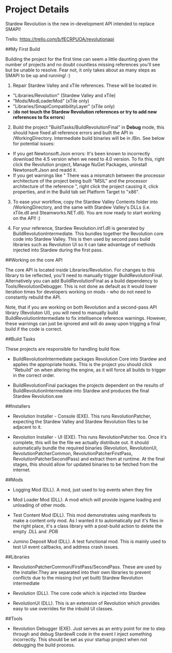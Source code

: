 # Project Details

Stardew Revolution is the new in-development API intended to replace SMAPI!

Trello: https://trello.com/b/fECRPUOA/revolutionapi

##My First Build

Building the project for the first time can seem a little daunting given the number of projects and no doubt countless missing references you'll see but be unable to resolve. Fear not, it only takes about as many steps as SMAPI to be up and running! :)

1) Repair Stardew Valley and xTile references. These will be located in: 
- "Libraries/Revolution" (Stardew Valley and xTile) 
- "Mods/ModLoaderMod" (xTile only)
- "Libraries/SmapiCompatibilityLayer" (xTile only) 
- (**do not touch the Stardew Revolution references or try to add new references to fix errors**) 

2) Build the project "BuildTasks/BuildRevolutionFinal" in **Debug** mode, this should have fixed all reference errors and built the API in <RepositoryPath>/WorkingDirectory. Intermediate build binaries will be in <RepositoryPath>/Bin. See below for potential issues: 
- If you get Newtonsoft.Json errors: It's been known to incorrectly download the 4.5 version when we need to 4.0 version. To fix this, right click the Revolution project, Manage NuGet Packages, uninstall Newtonsoft.Json and readd it.
- If you get warnings like " There was a mismatch between the processor architecture of the project being built "MSIL" and the processor architecture of the reference ", right click the project causing it, click properties, and in the Build tab set Platform Target to "x86".

3) To ease your workflow, copy the Stardew Valley Contents folder into <RepositoryPath>/WorkingDirectory, and the same with Stardew Valley's DLLs (i.e. xTile.dll and Steamworks.NET.dll). You are now ready to start working on the API! :)

4) For your reference, Stardew Revolution.int1.dll is generated by BuildRevolutionIntermediate. This bundles together the Revolution core code into Stardew Valley. This is then used by second pass build libraries such as Revolution UI so it can take advantage of methods injected into Stardew during the first pass.


##Working on the core API

The core API is located inside Libraries/Revolution. For changes to this library to be reflected, you'll need to manually trigger BuildRevolutionFinal. Alternatively you can add BuildRevolutionFinal as a build dependency to Tools/RevolutionDebugger. This is not done as default as it would lower iteration times for developers working on mods - who do not need to constantly rebuild the API.

Note, that if you are working on both Revolution and a second-pass API library (Revoluton UI), you will need to manually build BuildRevolutionIntermediate to fix intellisence reference warnings. However, these warnings can just be ignored and will do away upon trigging a final build if the code is correct.

##Build Tasks

These projects are responsible for handling build flow. 

- BuildRevolutionIntermediate packages Revolution Core into Stardew and applies the appropriate hooks. This is the project you should click "Rebuild" on when altering the engine, as it will force all builds to trigger in the correct order.

- BuildRevolutionFinal packages the projects dependent on the results of BuildRevolutionIntermediate into Stardew and produces the final Stardew Revolution.exe

##Installers

- Revolution Installer - Console (EXE). This runs RevolutionPatcher, expecting the Stardew Valley and Stardew Revolution files to be adjacent to it. 

- Revolution Installer - UI (EXE). This runs RevolutionPatcher too. Once it's complete, this will be the file we actually distribute out. It should automatically bundle the required binaries (Revolution, RevolutionUI, RevolutionPatcherCommon, RevolutionPatcherFirstPass, RevolutionPatcherSecondPass) and extract them at runtime. At the final stages, this should allow for updated binaries to be fetched from the internet.

##Mods

- Logging Mod (DLL). A mod, just used to log events when they fire

- Mod Loader Mod (DLL). A mod which will provide ingame loading and unloading of other mods.

- Test Content Mod (DLL). This mod demonstrates using manifests to make a content only mod. As I wanted it to automatically put it's files in the right place, it's a class library with a post-build action to delete the empty .DLL and .PDB 

- Jumino Deposit Mod (DLL). A test functional mod. This is mainly used to test UI event callbacks, and address crash issues.

##Libraries

- RevolutionPatcherCommon/FirstPass/SecondPass. These are used by the installer.They are separated into their own libraries to prevent conflicts due to the missing (not yet built) Stardew Revolution intermediate

- Revolution (DLL). The core code which is injected into Stardew

- RevolutionUI (DLL). This is an extension of Revolution which provides easy to use overrides for the inbuild UI classes.

##Tools

- Revolution Debugger (EXE). Just serves as an entry point for me to step through and debug StardewR code in the event I inject something incorrectly. This should be set as your startup project when not debugging the build process.



